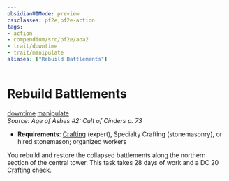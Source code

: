 ```yaml
---
obsidianUIMode: preview
cssclasses: pf2e,pf2e-action
tags:
- action
- compendium/src/pf2e/aoa2
- trait/downtime
- trait/manipulate
aliases: ["Rebuild Battlements"]
---
```

# Rebuild Battlements
[downtime](rules/traits/downtime.md "Downtime Action & Ability Trait")  [manipulate](rules/traits/manipulate.md "Manipulate General Trait")  
*Source: Age of Ashes #2: Cult of Cinders p. 73*  

- **Requirements**: [Crafting](compendium/skills.md#Crafting) (expert), Specialty Crafting (stonemasonry), or hired stonemason; organized workers

You rebuild and restore the collapsed battlements along the northern section of the central tower. This task takes 28 days of work and a DC 20 [Crafting](compendium/skills.md#Crafting) check.